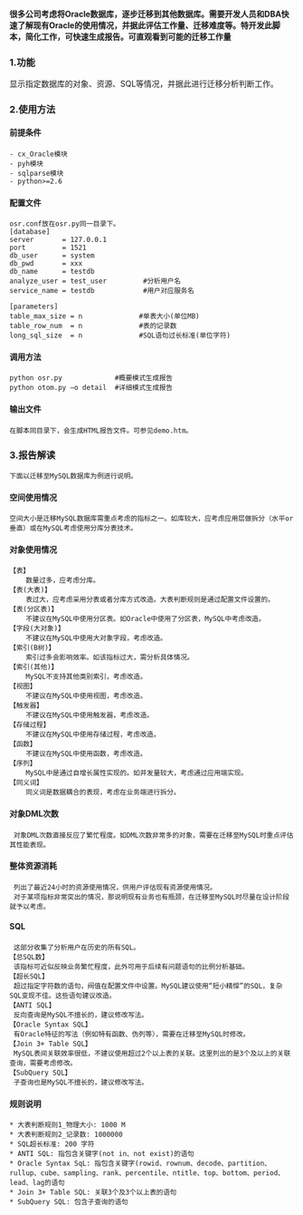 #### 很多公司考虑将Oracle数据库，逐步迁移到其他数据库。需要开发人员和DBA快速了解现有Oracle的使用情况，并据此评估工作量、迁移难度等。特开发此脚本，简化工作，可快速生成报告。可直观看到可能的迁移工作量

### 1.功能
显示指定数据库的对象、资源、SQL等情况，并据此进行迁移分析判断工作。

### 2.使用方法
#### 前提条件
    - cx_Oracle模块
    - pyh模块
    - sqlparse模块
    - python>=2.6
#### 配置文件
    osr.conf放在osr.py同一目录下。
    [database]
    server       = 127.0.0.1
    port         = 1521
    db_user      = system
    db_pwd       = xxx
    db_name      = testdb
    analyze_user = test_user         #分析用户名
    service_name = testdb            #用户对应服务名

    [parameters]
    table_max_size = n              #单表大小(单位MB)
    table_row_num  = n              #表的记录数
    long_sql_size  = n              #SQL语句过长标准(单位字符)
        
#### 调用方法
    python osr.py             #概要模式生成报告
    python otom.py –o detail  #详细模式生成报告
        
#### 输出文件
    在脚本同目录下，会生成HTML报告文件。可参见demo.htm。
### 3.报告解读     
    下面以迁移至MySQL数据库为例进行说明。
#### 空间使用情况
    空间大小是迁移MySQL数据库需重点考虑的指标之一。如库较大，应考虑应用层做拆分（水平or垂直）或在MySQL考虑使用分库分表技术。    
#### 对象使用情况
    【表】
        数量过多，应考虑分库。
    【表(大表)】
        表过大，应考虑采用分表或者分库方式改造。大表判断规则是通过配置文件设置的。
    【表(分区表)】
        不建议在MySQL中使用分区表。如Oracle中使用了分区表，MySQL中考虑改造。
    【字段(大对象)】
        不建议在MySQL中使用大对象字段，考虑改造。
    【索引(B树)】
        索引过多会影响效率。如该指标过大，需分析具体情况。
    【索引(其他)】
        MySQL不支持其他类别索引，考虑改造。
    【视图】
        不建议在MySQL中使用视图，考虑改造。
    【触发器】
        不建议在MySQL中使用触发器，考虑改造。
    【存储过程】
        不建议在MySQL中使用存储过程，考虑改造。
    【函数】
        不建议在MySQL中使用函数，考虑改造。
    【序列】
        MySQL中是通过自增长属性实现的。如并发量较大，考虑通过应用端实现。
    【同义词】
        同义词是数据耦合的表现，考虑在业务端进行拆分。
#### 对象DML次数
     对象DML次数直接反应了繁忙程度。如DML次数非常多的对象，需要在迁移至MySQL时重点评估其性能表现。
#### 整体资源消耗
     列出了最近24小时的资源使用情况，供用户评估现有资源使用情况。
     对于某项指标非常突出的情况，那说明现有业务也有瓶颈，在迁移至MySQL时尽量在设计阶段就予以考虑。
#### SQL
     这部分收集了分析用户在历史的所有SQL。
    【总SQL数】
     该指标可近似反映业务繁忙程度，此外可用于后续有问题语句的比例分析基础。
    【超长SQL】
     超过指定字符数的语句，阀值在配置文件中设置。MySQL建议使用“短小精悍”的SQL，复杂SQL变现不佳。这些语句建议改造。
    【ANTI SQL】
     反向查询是MySQL不擅长的，建议修改写法。
    【Oracle Syntax SQL】
     有Oracle特征的写法（例如特有函数、伪列等），需要在迁移至MySQL时修改。
    【Join 3+ Table SQL】
     MySQL表间关联效率很低，不建议使用超过2个以上表的关联。这里列出的是3个及以上的关联查询，需要考虑修改。
    【SubQuery SQL】
     子查询也是MySQL不擅长的，建议修改写法。
#### 规则说明
    * 大表判断规则1_物理大小: 1000 M
    * 大表判断规则2_记录数: 1000000
    * SQL超长标准: 200 字符
    * ANTI SQL: 指包含关键字(not in、not exist)的语句
    * Oracle Syntax SqL: 指包含关键字(rowid、rownum、decode、partition、rullup、cube、sampling、rank、percentile、ntitle、top、bottom、period、lead、lag的语句
    * Join 3+ Table SQL: 关联3个及3个以上表的语句
    * SubQuery SQL: 包含子查询的语句 
